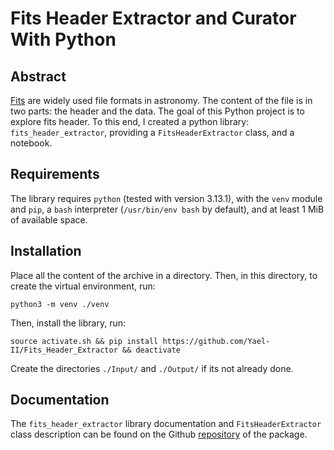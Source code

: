 # Fits Header Extractor and Curator With Python

## Abstract

[Fits](https://en.wikipedia.org/wiki/FITS) are widely used file formats in astronomy. The content of the file is in two parts: the header and the data. The goal of this Python project is to explore fits header. To this end, I created a python library: `fits_header_extractor`, providing a `FitsHeaderExtractor` class, and a notebook.

## Requirements

The library requires `python` (tested with version 3.13.1), with the `venv` module and `pip`, a `bash` interpreter (`/usr/bin/env bash` by default), and at least 1 MiB of available space.

## Installation

Place all the content of the archive in a directory. Then, in this directory, to create the virtual environment, run:
```
python3 -m venv ./venv
```
Then, install the library, run:
```
source activate.sh && pip install https://github.com/Yael-II/Fits_Header_Extractor && deactivate
```
Create the directories `./Input/` and `./Output/` if its not already done.

## Documentation

The `fits_header_extractor` library documentation and `FitsHeaderExtractor` class description can be found on the Github [repository](https://github.com/Yael-II/Fits_Header_Extractor) of the package.


